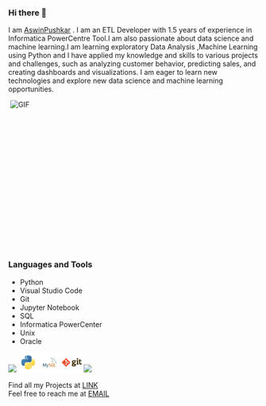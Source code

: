 ### Hi there 👋



I am [AswinPushkar](https://www.linkedin.com/in/aswinpushkar11/) . I am an ETL Developer with 1.5 years of experience in Informatica PowerCentre Tool.I am also passionate about data science and machine learning.I am learning exploratory Data Analysis ,Machine Learning using Python  and I have applied my knowledge and skills to various projects and challenges, such as analyzing customer behavior, predicting sales, and creating dashboards and visualizations. I am eager to learn new technologies and explore new data science and machine learning opportunities. 

 <img align="right" alt="GIF" src="https://imgs.search.brave.com/nK7LxLvtMQtzOVHmI_1DI2RGy9FfmLQI5Dins0rqrOI/rs:fit:860:0:0/g:ce/aHR0cHM6Ly93YWxs/cGFwZXJiYXQuY29t/L2ltZy8yNTg5OC1k/YXRhLWFuYWx5dGlj/cy1kYXJ3aW4tbWFu/YWdlbWVudC1jb25z/dWx0YW50cy5qcGc" width="500" height="320" />


### Languages and Tools

- Python
- Visual Studio Code
- Git
- Jupyter Notebook
- SQL
- Informatica PowerCenter
- Unix 
- Oracle  

<code><img height="40" src="https://avatars.githubusercontent.com/u/4430336?s=200&v=4"></code>
<code><img height="40" src="https://raw.githubusercontent.com/github/explore/80688e429a7d4ef2fca1e82350fe8e3517d3494d/topics/python/python.png"></code>
<code><img height="40" src="https://raw.githubusercontent.com/github/explore/80688e429a7d4ef2fca1e82350fe8e3517d3494d/topics/mysql/mysql.png"></code>
<code><img height="40" src="https://raw.githubusercontent.com/github/explore/80688e429a7d4ef2fca1e82350fe8e3517d3494d/topics/git/git.png"></code>
<code><img height="40" src="https://companieslogo.com/img/orig/INFA-c4767c1c.png?t=1636076858"></code>

Find all my Projects at [LINK](https://jovian.com/aswinpushkar11/notebooks)  
Feel free to reach me at [EMAIL](aswinpushkar11@gmail.com)













<!--
**aswinpushkar11/aswinpushkar11** is a ✨ _special_ ✨ repository because its `README.md` (this file) appears on your GitHub profile.

Here are some ideas to get you started:

- 🔭 I’m currently working on ...
- 🌱 I’m currently learning ...
- 👯 I’m looking to collaborate on ...
- 🤔 I’m looking for help with ...
- 💬 Ask me about ...
- 📫 How to reach me: ...
- 😄 Pronouns: ...
- ⚡ Fun fact: ...
-->
